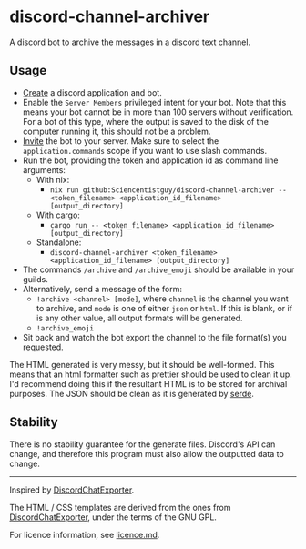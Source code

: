 # discord-channel-archiver

A discord bot to archive the messages in a discord text channel.

## Usage

- [Create](https://discordpy.readthedocs.io/en/latest/discord.html#creating-a-bot-account) a discord application and bot.
- Enable the `Server Members` privileged intent for your bot. Note that this means your bot cannot be in more than 100 servers without verification. For a bot of this type, where the output is saved to the disk of the computer running it, this should not be a problem.
- [Invite](https://discordpy.readthedocs.io/en/latest/discord.html#inviting-your-bot) the bot to your server. Make sure to select the `application.commands` scope if you want to use slash commands.
- Run the bot, providing the token and application id as command line arguments:
  - With nix:
    - `nix run github:Sciencentistguy/discord-channel-archiver -- <token_filename> <application_id_filename> [output_directory]`
  - With cargo:
    - `cargo run -- <token_filename> <application_id_filename> [output_directory]`
  - Standalone:
    - `discord-channel-archiver <token_filename> <application_id_filename> [output_directory]`
- The commands `/archive` and `/archive_emoji` should be available in your guilds.
- Alternatively, send a message of the form:
  - `!archive <channel> [mode]`, where `channel` is the channel you want to archive, and `mode` is one of either `json` or `html`. If this is blank, or if is any other value, all output formats will be generated.
  - `!archive_emoji`
- Sit back and watch the bot export the channel to the file format(s) you requested.

The HTML generated is very messy, but it should be well-formed. This means that an html formatter such as prettier should be used to clean it up. I'd recommend doing this if the resultant HTML is to be stored for archival purposes. The JSON should be clean as it is generated by [serde](https://github.com/serde-rs/json).

## Stability

There is no stability guarantee for the generate files. Discord's API can change, and therefore this program must also allow the outputted data to change.

---

Inspired by [DiscordChatExporter](https://github.com/Tyrrrz/DiscordChatExporter).

The HTML / CSS templates are derived from the ones from [DiscordChatExporter](https://github.com/Tyrrrz/DiscordChatExporter), under the terms of the GNU GPL.

For licence information, see [licence.md](licence.md).
